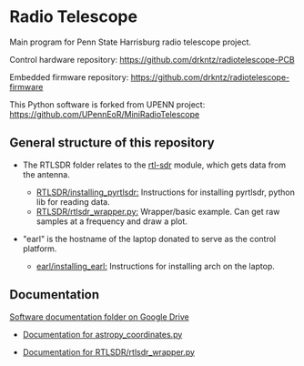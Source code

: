 # Radio Telescope

Main program for Penn State Harrisburg radio telescope project. 

Control hardware repository: https://github.com/drkntz/radiotelescope-PCB

Embedded firmware repository: https://github.com/drkntz/radiotelescope-firmware

This Python software is forked from UPENN project: https://github.com/UPennEoR/MiniRadioTelescope

## General structure of this repository

* The RTLSDR folder relates to the [rtl-sdr](rtl-sdr.com) module, which gets data from the antenna.

  * [RTLSDR/installing_pyrtlsdr:](RTLSDR/installing_pyrtlsdr) Instructions for installing pyrtlsdr, python lib for reading data.
  * [RTLSDR/rtlsdr_wrapper.py:](RTLSDR/rtlsdr_wrapper.py) Wrapper/basic example. Can get raw samples at a frequency and draw a plot.

* "earl" is the hostname of the laptop donated to serve as the control platform.
  * [earl/installing_earl:](earl/installing_earl) Instructions for installing arch on the laptop.

## Documentation
[Software documentation folder on Google Drive](https://drive.google.com/drive/folders/1lzj3X5Istw0j4d1xbYx2XgU6ZHmYsZLo)

* [Documentation for astropy_coordinates.py](https://docs.google.com/document/d/1qpQ_SRinI0ADAfMxYnLgn-8IxUDTiz-_WAb4TQxqFYk)

* [Documentation for RTLSDR/rtlsdr_wrapper.py](https://docs.google.com/document/d/1XA12joOU6Yji55qQAi5daokHakzWAKffufSam6EbvlQ)



